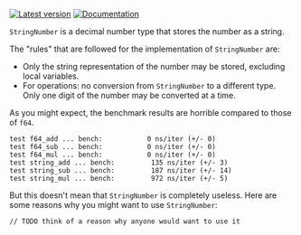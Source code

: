 [![Latest version](https://img.shields.io/crates/v/string-number.svg)](https://crates.io/crates/string-number) [![Documentation](https://docs.rs/string-number/badge.svg)](https://docs.rs/string-number/)

`StringNumber` is a decimal number type that stores the number as a string.

The "rules" that are followed for the implementation of `StringNumber` are:

- Only the string representation of the number may be stored, excluding local variables.
- For operations: no conversion from `StringNumber` to a different type. Only one digit of the number may be converted at a time.

As you might expect, the benchmark results are horrible compared to those of `f64`.

```
test f64_add ... bench:           0 ns/iter (+/- 0)
test f64_sub ... bench:           0 ns/iter (+/- 0)
test f64_mul ... bench:           0 ns/iter (+/- 0)
test string_add ... bench:         135 ns/iter (+/- 3)
test string_sub ... bench:         187 ns/iter (+/- 14)
test string_mul ... bench:         972 ns/iter (+/- 5)
```

But this doesn't mean that `StringNumber` is completely useless. Here are some reasons why you might want to use `StringNumber`:

```
// TODO think of a reason why anyone would want to use it
```
